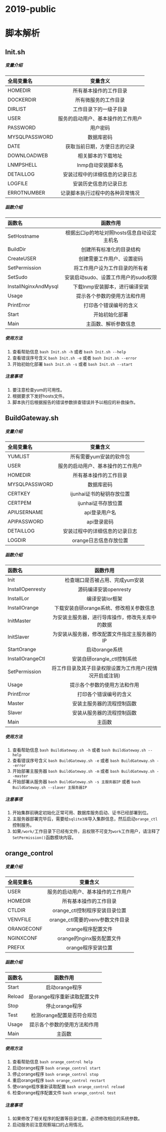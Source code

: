 # 2019-public
# 脚本解析

## Init.sh
##### 变量介绍
| 全局变量名 | 变量含义  |
|:------------- |:---------------:| 
| HOMEDIR | 所有基本操作的工作目录 |
| DOCKERDIR | 所有微服务的工作目录 |
| DIRLIST | 工作目录下的一级子目录 |
| USER | 服务的启动用户、基本操作的工作用户 |
| PASSWORD | 用户密码 |
| MYSQLPASSWORD | 数据库密码 |
| DATE | 获取当前日期，方便日志的记录 |
| DOWNLOADWEB | 相关脚本的下载地址 |
| LNMPSHELL | lnmp自动安装脚本名 |
| DETAILLOG | 安装过程中的详细信息的记录日志 |
| LOGFILE | 安装历史信息的记录日志 |
| ERROTNUMBER | 记录脚本执行过程中的各种异常情况 |

##### 函数介绍
| 函数名 | 函数作用 |
|:------------- |:---------------:| 
| SetHostname | 根据出口ip的地址对照hosts信息自动设定主机名 |
| BuildDir | 创建所有标准化的目录结构 |
| CreateUSER | 创建需要工作用户、设置密码 |
| SetPermission | 将工作用户设为工作目录的所有者 |
| SetSudo | 安装启动sudo、设置工作用户的sudo权限 |
| InstallNginxAndMysql | 下载lnmp安装脚本，进行编译安装 |
| Usage | 提示各个参数的使用方法和作用 |
| PrintError | 打印各个错误编号的含义 |
| Start | 开始初始化部署 |
| Main | 主函数、解析参数信息 |

##### 使用方法
1. 查看帮助信息 `bash Init.sh -h` 或者 `bash Init.sh --help`
2. 查看错误序号含义 `bash Init.sh -e` 或者 `bash Init.sh --error`
3. 开始初始化部署 `bash Init.sh -s` 或者 `bash Init.sh --start`

##### 注意事项
1. 要注意检查yum的可用性。
2. 根据要求下发好hosts文件。
3. 脚本执行后根据报告的错误参数排查错误并予以相应的补救操作。

## BuildGateway.sh

##### 变量介绍
| 全局变量名 | 变量含义  |
|:------------- |:---------------:| 
| YUMLIST | 所有需要yum安装的软件包 |
| USER | 服务的启动用户、基本操作的工作用户 |
| HOMEDIR | 所有基本操作的工作目录 |
| MYSQLPASSWORD | 数据库密码 |
| CERTKEY | ijunhai证书的秘钥存放位置 |
| CERTPEM | ijunhai证书存放位置 |
| APIUSERNAME | api登录用户名 |
| APIPASSWORD | api登录密码 |
| DETAILLOG | 安装过程中的详细信息的记录日志 |
| LOGDIR | orange日志信息存放位置 |

##### 函数介绍
| 函数名 | 函数作用 |
|:------------- |:---------------:| 
| Init | 检查端口是否被占用、完成yum安装 |
| InstallOpenresty | 源码编译安装openresty |
| InstallLor | 编译安装lor框架 |
| InstallOrange | 下载安装自研orange系统、修改相关参数信息 |
| InitMaster | 为安装主服务器，进行导库操作，修改先关库中的数据 |
| InitSlaver | 为安装从服务器，修改配置文件指定主服务器的IP |
| StartOrange | 启动orange系统 |
| InstallOrangeCtl | 安装自研orangle_ctl控制系统 |
| SetPermission | 将工作目录及其子目录权限设置为工作用户(视情况开启或注销) |
| Usage | 提示各个参数的使用方法和作用 |
| PrintError | 打印各个错误编号的含义 |
| Master | 安装主服务器的流程控制函数 |
| Slaver | 安装从服务器的流程控制函数 |
| Main | 主函数 |


##### 使用方法
1. 查看帮助信息 `bash BuildGateway.sh -h` 或者 `bash BuildGateway.sh --help`
2. 查看错误序号含义 `bash BuildGateway.sh -e` 或者 `bash BuildGateway.sh --error`
3. 开始部署主服务器 `bash BuildGateway.sh -m` 或者 `bash BuildGateway.sh --master`
4. 开始部署从服务器 `bash BuildGateway.sh -s 主服务器IP` 或者 `bash BuildGateway.sh --slaver 主服务器IP`

##### 注意事项
1. 开始集群前确定初始化正常可用、数据库服务启动、证书已经部署到位。
2. 主服务器部署完毕后，需要给`sqlite3库`导入集群信息，然后启动`orange_ctl`控制服务。
3. 如果`/work/`工作目录下已经有文件，且权限不可变为`work`工作用户，请注释了`SetPermission()`函数模块内容。

## orange_control

##### 变量介绍
| 全局变量名 | 变量含义  |
|:------------- |:---------------:| 
| USER | 服务的启动用户、基本操作的工作用户 |
| HOMEDIR | 所有基本操作的工作目录 |
| CTLDIR | orange_ctl控制程序安装目录位置 |
| VENVFILE | orange_ctl需要的venv参数文件目录 |
| ORANGECONF | orange程序配置文件 |
| NGINXCONF | orange的nginx服务配置文件 |
| PREFIX | orange程序安装位置 |

##### 函数介绍
| 函数名 | 函数作用 |
|:------------- |:---------------:| 
| Start | 启动orange程序 |
| Reload | 是orange程序重新读取配置文件 |
| Stop | 停止orange程序 |
| Test | 检测orange配置是否符合规范 |
| Usage | 提示各个参数的使用方法和作用 |
| Main | 主函数 |

##### 使用方法
1. 查看帮助信息 `bash orange_control help`
2. 启动orange程序 `bash orange_control start`
3. 停止orange程序 `bash orange_control stop `
4. 重启orange程序 `bash orange_control restart`
5. 使orange程序重新读取配置 `bash orange_control reload`
6. 检查orange程序配置文件 `bash orange_control test`

##### 注意事项
1. 如果修改了相关程序的配置等目录位置，必须修改相应的系统参数。
2. 启动服务前注意观察端口的占用情况。
